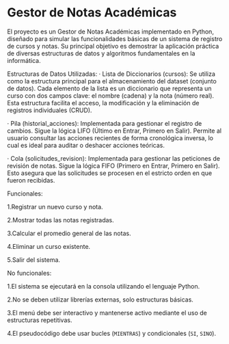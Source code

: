 # Gestor de Notas Académicas
El proyecto es un Gestor de Notas Académicas implementado en Python, diseñado para simular las funcionalidades básicas de un sistema de registro de cursos y notas. 
Su principal objetivo es demostrar la aplicación práctica de diversas estructuras de datos y algoritmos fundamentales en la informática.

Estructuras de Datos Utilizadas:
· Lista de Diccionarios (cursos): Se utiliza como la estructura principal para el almacenamiento del dataset (conjunto de datos).
Cada elemento de la lista es un diccionario que representa un curso con dos campos clave: el nombre (cadena) y la nota (número real).
Esta estructura facilita el acceso, la modificación y la eliminación de registros individuales (CRUD).

·  Pila (historial_acciones): Implementada para gestionar el registro de cambios. Sigue la lógica LIFO (Último en Entrar, Primero en Salir). 
Permite al usuario consultar las acciones recientes de forma cronológica inversa, lo cual es ideal para auditar o deshacer acciones teóricas.

·  Cola (solicitudes_revision): Implementada para gestionar las peticiones de revisión de notas. Sigue la lógica FIFO (Primero en Entrar, Primero en Salir). 
Esto asegura que las solicitudes se procesen en el estricto orden en que fueron recibidas.

Funcionales: 	

1.Registrar un nuevo curso y nota.

2.Mostrar todas las notas registradas.

3.Calcular el promedio general de las notas.

4.Eliminar un curso existente.

5.Salir del sistema.

No funcionales:

1.El sistema se ejecutará en la consola utilizando el lenguaje Python.

2.No se deben utilizar librerías externas, solo estructuras básicas.

3.El menú debe ser interactivo y mantenerse activo mediante el uso de estructuras repetitivas.

4.El pseudocódigo debe usar bucles (`MIENTRAS`) y condicionales (`SI`, `SINO`).

